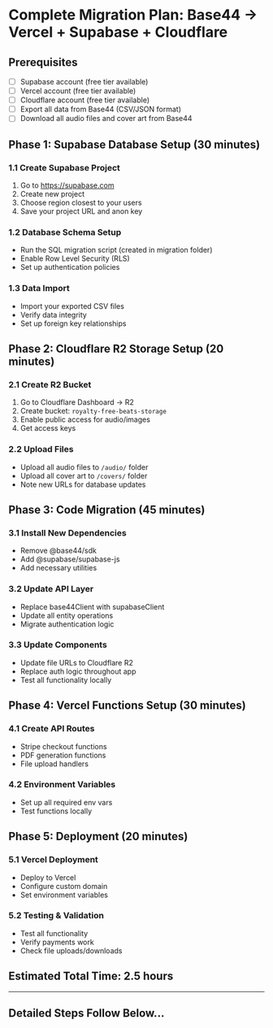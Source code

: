 # Complete Migration Plan: Base44 → Vercel + Supabase + Cloudflare

## Prerequisites
- [ ] Supabase account (free tier available)
- [ ] Vercel account (free tier available)  
- [ ] Cloudflare account (free tier available)
- [ ] Export all data from Base44 (CSV/JSON format)
- [ ] Download all audio files and cover art from Base44

## Phase 1: Supabase Database Setup (30 minutes)

### 1.1 Create Supabase Project
1. Go to https://supabase.com
2. Create new project
3. Choose region closest to your users
4. Save your project URL and anon key

### 1.2 Database Schema Setup
- Run the SQL migration script (created in migration folder)
- Enable Row Level Security (RLS)
- Set up authentication policies

### 1.3 Data Import
- Import your exported CSV files
- Verify data integrity
- Set up foreign key relationships

## Phase 2: Cloudflare R2 Storage Setup (20 minutes)

### 2.1 Create R2 Bucket
1. Go to Cloudflare Dashboard → R2
2. Create bucket: `royalty-free-beats-storage`
3. Enable public access for audio/images
4. Get access keys

### 2.2 Upload Files
- Upload all audio files to `/audio/` folder
- Upload all cover art to `/covers/` folder
- Note new URLs for database updates

## Phase 3: Code Migration (45 minutes)

### 3.1 Install New Dependencies
- Remove @base44/sdk
- Add @supabase/supabase-js
- Add necessary utilities

### 3.2 Update API Layer
- Replace base44Client with supabaseClient
- Update all entity operations
- Migrate authentication logic

### 3.3 Update Components
- Update file URLs to Cloudflare R2
- Replace auth logic throughout app
- Test all functionality locally

## Phase 4: Vercel Functions Setup (30 minutes)

### 4.1 Create API Routes
- Stripe checkout functions
- PDF generation functions
- File upload handlers

### 4.2 Environment Variables
- Set up all required env vars
- Test functions locally

## Phase 5: Deployment (20 minutes)

### 5.1 Vercel Deployment
- Deploy to Vercel
- Configure custom domain
- Set environment variables

### 5.2 Testing & Validation
- Test all functionality
- Verify payments work
- Check file uploads/downloads

## Estimated Total Time: 2.5 hours

---

## Detailed Steps Follow Below...

